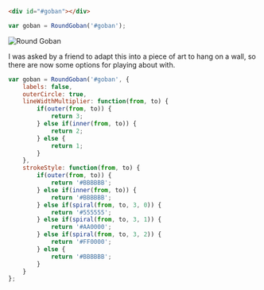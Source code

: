 ```html
<div id="#goban"></div>
```
```javascript
var goban = RoundGoban('#goban');
```

![Round Goban](mokele.co.uk/roundgoban/roundgoban.png)

I was asked by a friend to adapt this into a piece of art to hang on a wall,
so there are now some options for playing about with.

```javascript
var goban = RoundGoban('#goban', {
    labels: false,
    outerCircle: true,
    lineWidthMultiplier: function(from, to) {
        if(outer(from, to)) {
            return 3;
        } else if(inner(from, to)) {
            return 2;
        } else {
            return 1;
        }
    },
    strokeStyle: function(from, to) {
        if(outer(from, to)) {
            return '#BBBBBB';
        } else if(inner(from, to)) {
            return '#BBBBBB';
        } else if(spiral(from, to, 3, 0)) {
            return '#555555';
        } else if(spiral(from, to, 3, 1)) {
            return '#AA0000';
        } else if(spiral(from, to, 3, 2)) {
            return '#FF0000';
        } else {
            return '#BBBBBB';
        }
    }
};
```
